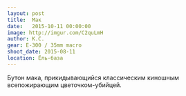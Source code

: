 ```yaml
---
layout: post
title:  Мак
date:   2015-10-11 00:00:00
image: http://imgur.com/C2quLmH
author: К.С.
gear: Е-300 / 35mm macro
shoot_date: 2015-08-11
location: Ёль-база
---
```


Бутон мака, прикидывающийся классическим киношным всепожирающим цветочком-убийцей.
